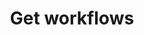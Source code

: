 ---
title: Get workflows
excerpt: The method searches for and returns the available workflows.
api:
  file: yespo.json
  operationId: searchWorkflows
hidden: false
---